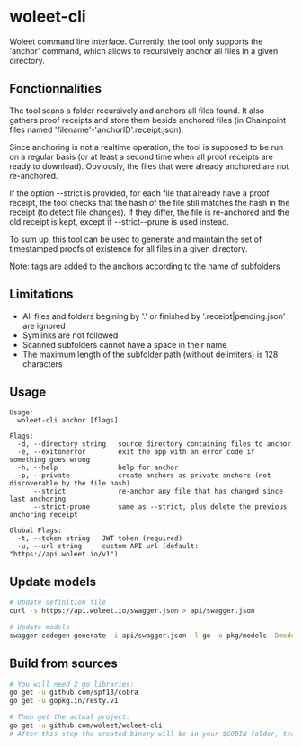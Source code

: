 # woleet-cli

Woleet command line interface.
Currently, the tool only supports the 'anchor' command, which allows to recursively anchor all files in a given directory.

## Fonctionnalities

The tool scans a folder recursively and anchors all files found. It also gathers proof receipts and store them beside anchored files (in Chainpoint files named 'filename'-'anchorID'.receipt.json).

Since anchoring is not a realtime operation, the tool is supposed to be run on a regular basis (or at least a second time when all proof receipts are ready to download). Obviously, the files that were already anchored are not re-anchored.

If the option --strict is provided, for each file that already have a proof receipt, the tool checks that the hash of the file still matches the hash in the receipt (to detect file changes). If they differ, the file is re-anchored and the old receipt is kept, except if --strict--prune is used instead.

To sum up, this tool can be used to generate and maintain the set of timestamped proofs of existence for all files in a given directory.

Note: tags are added to the anchors according to the name of subfolders  

## Limitations

- All files and folders begining by '.' or finished by '.receipt|pending.json' are ignored
- Symlinks are not followed  
- Scanned subfolders cannot have a space in their name  
- The maximum length of the subfolder path (without delimiters) is 128 characters  

## Usage

```
Usage:
  woleet-cli anchor [flags]

Flags:
  -d, --directory string   source directory containing files to anchor
  -e, --exitonerror        exit the app with an error code if something goes wrong
  -h, --help               help for anchor
  -p, --private            create anchors as private anchors (not discoverable by the file hash)
      --strict             re-anchor any file that has changed since last anchoring
      --strict-prune       same as --strict, plus delete the previous anchoring receipt

Global Flags:
  -t, --token string   JWT token (required)
  -u, --url string     custom API url (default: "https://api.woleet.io/v1")
```

## Update models

```bash
# Update definition file
curl -s https://api.woleet.io/swagger.json > api/swagger.json

# Update models
swagger-codegen generate -i api/swagger.json -l go -o pkg/models -Dmodels -DmodelDocs=false -DpackageName=models --type-mappings boolean=*bool
```

## Build from sources

```bash
# You will need 2 go libraries:
go get -u github.com/spf13/cobra
go get -u gopkg.in/resty.v1

# Then get the actual project:
go get -u github.com/woleet/woleet-cli
# After this step the created binary will be in your $GOBIN folder, traditionnaly $GOPATH/bin
```
